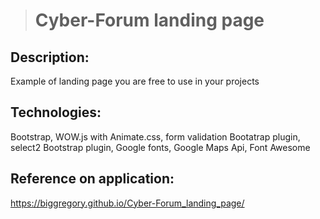 ># Cyber-Forum landing page

## Description: 
Example of landing page you are free to use in your projects

## Technologies: 
Bootstrap, WOW.js with Animate.css, form validation Bootatrap plugin, select2 Bootstrap plugin,
Google fonts, Google Maps Api, Font Awesome

## Reference on application:
<https://biggregory.github.io/Cyber-Forum_landing_page/>

